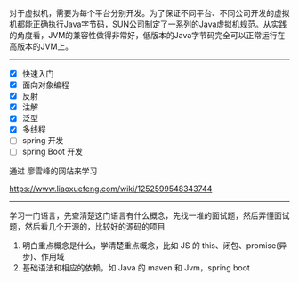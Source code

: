 对于虚拟机，需要为每个平台分别开发。为了保证不同平台、不同公司开发的虚拟机都能正确执行Java字节码，SUN公司制定了一系列的Java虚拟机规范。从实践的角度看，JVM的兼容性做得非常好，低版本的Java字节码完全可以正常运行在高版本的JVM上。

----

- [x] 快速入门
- [x] 面向对象编程
- [x] 反射
- [x] 注解
- [x] 泛型
- [x] 多线程
- [ ] spring 开发
- [ ] spring Boot 开发

通过 廖雪峰的网站来学习

https://www.liaoxuefeng.com/wiki/1252599548343744

---

学习一门语言，先查清楚这门语言有什么概念，先找一堆的面试题，然后弄懂面试题，然后看几个开源的，比较好的源码的项目

1. 明白重点概念是什么，学清楚重点概念，比如 JS 的 this、闭包、promise(异步)、作用域
2. 基础语法和相应的依赖，如 Java 的 maven 和 Jvm，spring boot 

